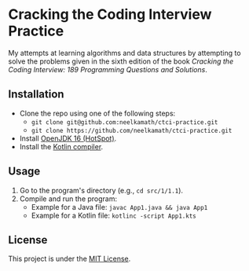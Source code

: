# Cracking the Coding Interview Practice

My attempts at learning algorithms and data structures by attempting to solve the problems given in the sixth edition of
the book _Cracking the Coding Interview: 189 Programming Questions and Solutions_.

## Installation

- Clone the repo using one of the following steps:
    - `git clone git@github.com:neelkamath/ctci-practice.git`
    - `git clone https://github.com/neelkamath/ctci-practice.git`
- Install [OpenJDK 16 (HotSpot)](https://adoptopenjdk.net/?variant=openjdk16&jvmVariant=hotspot).
- Install the [Kotlin compiler](https://kotlinlang.org/docs/command-line.html).

## Usage

1. Go to the program's directory (e.g., `cd src/1/1.1`).
2. Compile and run the program:
    - Example for a Java file: `javac App1.java && java App1`
    - Example for a Kotlin file: `kotlinc -script App1.kts`

## License

This project is under the [MIT License](LICENSE).
